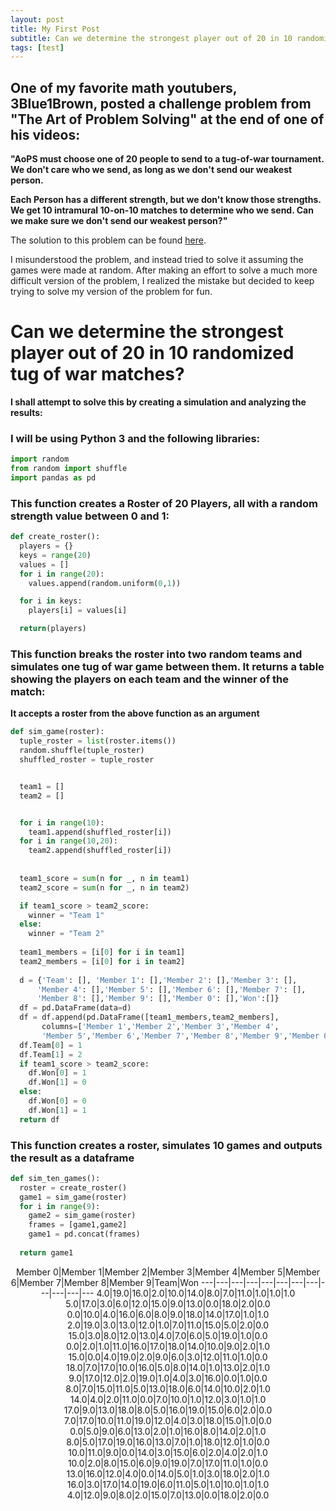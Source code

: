 ```yaml
---
layout: post
title: My First Post
subtitle: Can we determine the strongest player out of 20 in 10 randomized tug of war matches?
tags: [test]
---
```


## One of my favorite math youtubers, 3Blue1Brown, posted a challenge problem from "The Art of Problem Solving" at the end of one of his videos:

**"AoPS must choose one of 20 people to send to a tug-of-war tournament. We don't care who we send, as long as we don't send our weakest person.**

**Each Person has a different strength, but we don't know those strengths. We get 10 intramural 10-on-10 matches to determine who we send.
Can we make sure we don't send our weakest person?"**

The solution to this problem can be found [here](https://artofproblemsolving.com/3b1b).

I misunderstood the problem, and instead tried to solve it assuming the games were made at random. After making an effort to solve a much more difficult version of the problem, I realized the mistake but decided to keep trying to solve my version of the problem for fun.









# Can we determine the strongest player out of 20 in 10 randomized tug of war matches?
**I shall attempt to solve this by creating a simulation and analyzing the results:**

### I will be using Python 3 and the following libraries:
```python
import random
from random import shuffle
import pandas as pd
```

### This function creates a Roster of 20 Players, all with a random strength value between 0 and 1:

```python
def create_roster():
  players = {}
  keys = range(20)
  values = []
  for i in range(20):
    values.append(random.uniform(0,1))

  for i in keys:
    players[i] = values[i]

  return(players)
```

### This function breaks the roster into two random teams and simulates one tug of war game between them. It returns a table showing the players on each team and the winner of the match:

**It accepts a roster from the above function as an argument**
```python
def sim_game(roster):
  tuple_roster = list(roster.items())
  random.shuffle(tuple_roster)
  shuffled_roster = tuple_roster


  team1 = []
  team2 = []


  for i in range(10):
    team1.append(shuffled_roster[i])
  for i in range(10,20):
    team2.append(shuffled_roster[i])
  
  
  team1_score = sum(n for _, n in team1)
  team2_score = sum(n for _, n in team2)

  if team1_score > team2_score:
    winner = "Team 1"
  else:
    winner = "Team 2"
  
  team1_members = [i[0] for i in team1]
  team2_members = [i[0] for i in team2]
  
  d = {'Team': [], 'Member 1': [],'Member 2': [],'Member 3': [],
      'Member 4': [],'Member 5': [],'Member 6': [],'Member 7': [],
      'Member 8': [],'Member 9': [],'Member 0': [],'Won':[]}
  df = pd.DataFrame(data=d)
  df = df.append(pd.DataFrame([team1_members,team2_members],
       columns=['Member 1','Member 2','Member 3','Member 4',
       'Member 5','Member 6','Member 7','Member 8','Member 9','Member 0',]))
  df.Team[0] = 1
  df.Team[1] = 2
  if team1_score > team2_score:
    df.Won[0] = 1
    df.Won[1] = 0
  else:
    df.Won[0] = 0
    df.Won[1] = 1
  return df

```

### This function creates a roster, simulates 10 games and outputs the result as a dataframe

```python
def sim_ten_games():
  roster = create_roster()
  game1 = sim_game(roster)
  for i in range(9):
    game2 = sim_game(roster)
    frames = [game1,game2]
    game1 = pd.concat(frames)
    
  return game1
```

<center>Member 0|Member 1|Member 2|Member 3|Member 4|Member 5|Member 6|Member 7|Member 8|Member 9|Team|Won
---|---|---|---|---|---|---|---|---|---|---|---
4.0|19.0|16.0|2.0|10.0|14.0|8.0|7.0|11.0|1.0|1.0|1.0
5.0|17.0|3.0|6.0|12.0|15.0|9.0|13.0|0.0|18.0|2.0|0.0
0.0|10.0|4.0|16.0|6.0|8.0|9.0|18.0|14.0|17.0|1.0|1.0
2.0|19.0|3.0|13.0|12.0|1.0|7.0|11.0|15.0|5.0|2.0|0.0
15.0|3.0|8.0|12.0|13.0|4.0|7.0|6.0|5.0|19.0|1.0|0.0
0.0|2.0|1.0|11.0|16.0|17.0|18.0|14.0|10.0|9.0|2.0|1.0
15.0|0.0|4.0|19.0|2.0|9.0|6.0|3.0|12.0|11.0|1.0|0.0
18.0|7.0|17.0|10.0|16.0|5.0|8.0|14.0|1.0|13.0|2.0|1.0
9.0|17.0|12.0|2.0|19.0|1.0|4.0|3.0|16.0|0.0|1.0|0.0
8.0|7.0|15.0|11.0|5.0|13.0|18.0|6.0|14.0|10.0|2.0|1.0
14.0|4.0|2.0|11.0|0.0|7.0|10.0|1.0|12.0|3.0|1.0|1.0
17.0|9.0|13.0|18.0|8.0|5.0|16.0|19.0|15.0|6.0|2.0|0.0
7.0|17.0|10.0|11.0|19.0|12.0|4.0|3.0|18.0|15.0|1.0|0.0
0.0|5.0|9.0|6.0|13.0|2.0|1.0|16.0|8.0|14.0|2.0|1.0
8.0|5.0|17.0|19.0|16.0|13.0|7.0|1.0|18.0|12.0|1.0|0.0
10.0|11.0|9.0|0.0|14.0|3.0|15.0|6.0|2.0|4.0|2.0|1.0
10.0|2.0|8.0|15.0|6.0|9.0|19.0|7.0|17.0|11.0|1.0|0.0
13.0|16.0|12.0|4.0|0.0|14.0|5.0|1.0|3.0|18.0|2.0|1.0
16.0|3.0|17.0|14.0|19.0|6.0|11.0|5.0|1.0|10.0|1.0|1.0
4.0|12.0|9.0|8.0|2.0|15.0|7.0|13.0|0.0|18.0|2.0|0.0
</center>


~~~

~~~
